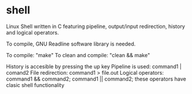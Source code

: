 # shell
Linux Shell written in C featuring pipeline, output/input redirection, history and logical operators.

To compile, GNU Readline software library is needed. 

To compile: "make"
To clean and compile: "clean && make"

History is accesible by pressing the up key
Pipeline is used: command1 | comand2
File redirection: command1 > file.out
Logical operators: command1 && command2;  command1 || command2; these operators have clasic shell functionality
